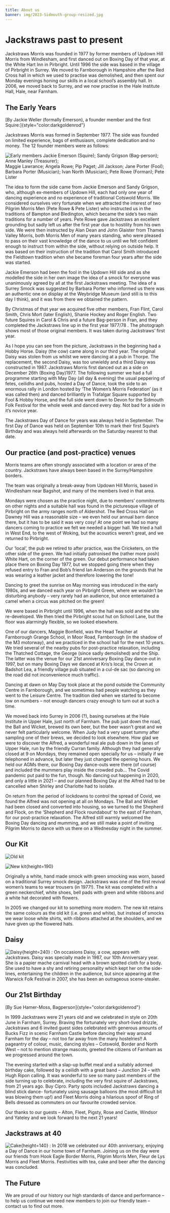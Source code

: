 ```yaml
---
title: About us
banner: img/2023-Sidmouth-group-resized.jpg
---
```

# Jackstraws past to present

Jackstraws Morris was founded in 1977 by former members of Updown Hill Morris from Windlesham, and first danced out on Boxing Day of that year, at the White Hart Inn in Pirbright. Until 1996 the side was based in the village of Pirbright in Surrey. We moved to Farnborough in Hampshire after the Red Cross hall in which we used to practise was demolished, and then spent our Monday evenings honing our skills in a local school’s assembly hall. In 2006, we moved back to Surrey, and we now practise in the Hale Institute Hall, Hale, near Farnham.

## The Early Years

\[By Jackie Weller (formally Emerson), a founder member and the first Squire:\]{style="color:darkgoldenrod"}

Jackstraws Morris was formed in September 1977. The side was founded on limited experience, bags of enthusiasm, complete dedication and no money. The 12 founder members were as follows:

![Early members](/img/earlystraws.gif#left) Jackie Emerson (Squire); Sandy Grigson (Bag-person); Anne Manley (Treasurer);  
Maggie Lawrance; Angela Rowe; Pip Paget; Jill Jackson; Jane Porter (Fool);  
Barbara Porter (Musician); Ivan North (Musician); Pete Rowe (Forman); Pete Lister

The idea to form the side came from Jackie Emerson and Sandy Grigson, who, although ex-members of Updown Hill, each had only one year of dancing experience and no experience of traditional Cotswold Morris. We considered ourselves very fortunate when we attracted the interest of two Pilgrim Morris Men (Pete Rowe & Pete Lister) who instructed us in the traditions of Bampton and Bledington, which became the side’s two main traditions for a number of years. Pete Rowe gave Jackstraws an excellent grounding but sadly left us after the first year due to hostility from his own side. We were then instructed by Alan Dean and John Glaister from Thames Valley Morris, both Morris Men of many years standing, who were pleased to pass on their vast knowledge of the dance to us until we felt confident enough to instruct from within the side, without relying on outside help. It was based on their instruction of the tradition that Carol Smith introduced the Fieldtown tradition when she became foreman four years after the side was started.

Jackie Emerson had been the fool in the Updown Hill side and as she modelled the side in her own image the idea of a smock for everyone was unanimously agreed by all at the first Jackstraws meeting. The idea of a Surrey Smock was suggested by Barbara Porter who informed us there was an authentic one on display at the Weybridge Museum (and still is to this day I think), and it was from there we obtained the pattern.

By Christmas of that year we acquired five other members, Fran Flint, Carol Smith, Chris Mort (later English), Shanie Hockey and Roger English. Two future Squires in Carol & Chris and a future Bag-person in Fran, and they completed the Jackstraws line up in the first year 1977/78 . The photograph shows most of those original members. It was taken during Jackstraws’ first year.

As I hope you can see from the picture, Jackstraws in the beginning had a Hobby Horse. Daisy (the cow) came along in our third year. The original Daisy was stolen from us whilst we were dancing at a pub in Thorpe. The replacement, the second Daisy, was too unwieldy and a third Daisy was constructed in 1987. Jackstraws Morris first danced out as a side on December 26th (Boxing Day)1977. The following summer we had a full programme starting with May Day (all day & evening) the usual peppering of fetes, ceilidhs and pubs, hosted a Day of Dance, took the side to an enormous rally in London hosted by ‘The Women’s Morris Federation’ (as it was called then) and danced brilliantly in Trafalgar Square supported by Fool & Hobby Horse, and the full side went down to Devon for the Sidmouth Folk Festival for the whole week and danced every day. Not bad for a side in it’s novice year.

The Jackstraws Day of Dance for years was always held in September. The first Day of Dance was held on September 10th to mark their first Squire’s Birthday and was always held afterwards on the Saturday nearest to that date.

## Our practice (and post-practice) venues

Morris teams are often strongly associated with a location or area of the country. Jackstraws have always been based in the Surrey/Hampshire borders.

The team was originally a break-away from Updown Hill Morris, based in Windlesham near Bagshot, and many of the members lived in that area.

Mondays were chosen as the practice night, due to members’ commitments on other nights and a suitable hall was found in the picturesque village of Pirbright on the army ranges north of Aldershot. The Red Cross Hall on Dawney Hill was a reasonable size – we even held our annual barn dance there, but it has to be said it was very cosy! At one point we had so many dancers coming to practice we felt we needed a bigger hall. We tried a hall in West End, to the west of Woking, but the acoustics weren’t great, and we returned to Pirbright.

Our ‘local’, the pub we retired to after practice, was the Cricketers, on the other side of the green. We had initially patronised the (rather more posh) White Hart, on the corner of the green. Our debut performance had taken place there on Boxing Day 1977, but we stopped going there when they refused entry to Fran and Bob’s friend Ian Anderson on the grounds that he was wearing a leather jacket and therefore lowering the tone!

Dancing to greet the sunrise on May morning was introduced in the early 1980s, and we danced each year on Pirbright Green, where we wouldn’t be disturbing anybody – very rarely had an audience, but once entertained a camel when a circus was pitched on the green!

We were based in Pirbright until 1996, when the hall was sold and the site re-developed. We then tried the Pirbright scout hut on School Lane, but the floor was alarmingly flexible, so we looked elsewhere.

One of our dancers, Maggie Bonfield, was the Head Teacher at Farnborough Grange School, in Moor Road, Farnborough (in the shadow of the M3 motorway), and we practiced in the school hall for the next 10 years. We tried several of the nearby pubs for post-practice relaxation, including the Thatched Cottage, the George (since sadly demolished) and the Ship. The latter was the venue for our 21st anniversary Boxing Day dance-out in 1997, but on many Boxing Days we danced at Kris’s local, the Crown at Badshot Lea, a friendly village pub situated in a cul-de sac (so dancing on the road did not inconvenience much traffic).

Dancing at dawn on May Day took place at the pond outside the Community Centre in Farnborough, and we sometimes had people watching as they went to the Leisure Centre. The tradition died when we started to become low on numbers – not enough dancers crazy enough to turn out at such a time.

We moved back into Surrey in 2006 (?), basing ourselves at the Hale Institute in Upper Hale, just north of Farnham. The pub just down the road, the Ball and Wicket, brewed its own beer, but the beer wasn’t great and we never felt particularly welcome. When Judy had a very upset tummy after sampling one of their brews, we decided to look elsewhere. How glad we were to discover the Alfred, a wonderful real ale pub down in the lanes of Upper Hale, run by the friendly Curran family. Although they had generally closed at 9 on Mondays, they remained open specially for us – initially if we telephoned in advance, but later they just changed the opening hours. We held our AGMs there, our Boxing Day dance-outs were there (of course) and included the mummers play inside the crowded pub… The Covid pandemic put paid to the fun, though. No dancing out happening in 2020, and only a little in 2021 – and our planned Boxing Day at the Alfred had to be cancelled when Shirley and Charlotte had to isolate.

On return from the period of lockdowns to control the spread of Covid, we found the Alfred was not opening at all on Mondays. The Ball and Wicket had been closed and converted into housing, so we turned to the Shepherd and Flock, on the ‘Shepherd and Flock roundabout’ to the east of Farnham, for our post-practice relaxation. The Alfred still warmly welcomed the Boxing Day dancing and mumming, and we still make a point of inviting Pilgrim Morris to dance with us there on a Wednesday night in the summer.

## Our Kit

![Old kit](/img/oldkit.gif#left)

![New kit](/img/newkit.jpg#right){height=190}

Originally a white, hand made smock with green smocking was worn, based on a traditional Surrey smock design. Jackstraws was one of the first revival women’s teams to wear trousers (in 1977!). The kit was completed with a green neckerchief, white shoes, bell pads with green and white ribbons and a white hat decorated with flowers.

In 2005 we changed our kit to something more modern. The new kit retains the same colours as the old kit (i.e. green and white), but instead of smocks we wear loose white shirts, with ribbons attached at the shoulders, and we have given up the flowered hats.

## Daisy

![Daisy](/img/Daisy.jpg#right){height=240} : On occasions Daisy, a cow, appears with Jackstraws. Daisy was specially made in 1987, our 10th Anniversary year. She is a papier mache carnival head with a brown spotted cloth for a body. She used to have a shy and retiring personality which kept her on the side-lines, entertaining the children in the audience, but since appearing at the Warwick Folk Festival in 2007, she has been an outrageous scene-stealer.

## Our 21st Birthday

\[By Sue Hamer-Moss, Bagperson\]{style="color:darkgoldenrod"}

In 1999 Jackstraws were 21 years old and we celebrated in style on 20th June in Farnham, Surrey. Braving the fortunately very short-lived drizzle, Jackstraws and 6 invited guest sides celebrated with generous amounts of Bucks Fizz in scenic Farnham Castle before dancing their way around Farnham for the day – not too far away from the many hostelries!! A pageantry of colour, music, dancing styles – Cotswold, Border and North West – not to mention strange mascots, greeted the citizens of Farnham as we progressed around the town.

The evening started with a slap-up buffet meal and a suitably adorned birthday cake, followed by a ceilidh with a great band – Junction 24 – with Hugh Ripon calling. It was wonderful to see so many past members of the side turning up to celebrate, including the very first squire of Jackstraws, from 21 years ago. Buy Cipro. Party spots included Jackstraws dancing a blind stick dance- fortunately using sausage balloons (the most difficult bit was blowing them up!) and Fleet Morris doing a hilarious spoof of Ring of Bells dressed as commuters on our favourite crowded service.

Our thanks to our guests – Alton, Fleet, Pigsty, Rose and Castle, Windsor and Yateley and we look forward to the next 21 years!

## Jackstraws at 40

![Cake](/img/cake.jpg#left){height=140} : In 2018 we celebrated our 40th anniversary, enjoying a Day of Dance in our home town of Farnham. Joining us on the day were our friends from Hook Eagle Border Morris, Pilgrim Morris Men, Fleur de Lys Morris and Fleet Morris. Festivities with tea, cake and beer after the dancing was concluded.

## The Future

We are proud of our history our high standards of dance and performance – to help us continue we need new members to join our friendly team – contact us to find out more.